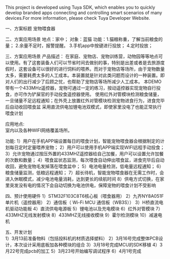 This project is developed using Tuya SDK, which enables you to quickly develop branded apps connecting and controlling smart scenarios of many devices.For more information, please check Tuya Developer Website.

一、方案标题
宠物喂食器

二、方案应用场景
地点：家中；
对象：蓝猫
功能：1.猫粮称重，了解当前粮食的量；
     2.余量不足时，报警提醒。
     3.手机app中按键进行投放；
     4.定时投放；

三、方案应用场景
产品描述： 
        在家庭、宠物店、宠物训练营，动物园等等地点可以使用。有了这套装备人们可以节省时间去做别的事，特别是出差或者是去旅游度假时，这套设备可以很好的进行饲料的喂养。而对于宠物店等场所，由于宠物数量太多，需要耗费太多的人工成本。本装置就是针对此类问题而设计的一种装置。即对人们的出行减少了后顾之忧，也帮助了宠物店等场所减少人工成本。
本DEMO带有一个433MHz遥控器，宠物可通过一定的练习，按动遥控器实现宠物自行投食，亦可作为铲屎官的手动投食遥控器使用。
使用红外对管模块检测粮食储量，一旦储量不足远程通知；在外壳上放置红外对管模块检测宠物进食行为，进食完毕后自动收回喂食盆
采用直流供电加锂电池双模式，即使家里没电了也能正常执行喂食计划
    
      
应用地点:  
        室内以及各种WIFI网络覆盖场所。
      
功能: 
        1）用户在手机APP端设置每日的喂食计划，智能宠物喂食器会根据制定的计划每日定时定量喂养宠物；
        2）用户可以使用手机APP端实现WIFI远程手动投食；
        3）允许宠物通过按压外置的433MHZ遥控器给自己加餐，用户可以设置允许加餐的次数和数量；
        4）喂食盆状态监测，每次喂食自动伸出喂食盆，进食完毕后自动收回，避免宠物毛发掉落在喂食盆中；
        5）电池电量检测，低电量远程通知；
        6）粮食储量监测，低粮远程通知；
        7）超长待机，智能宠物喂食器在无需工作时，会进入休眠模式，减少电池电量消耗，达到更长的续航时间
        8）供电方式切换，在家里突发没有电的情况下会自动切换为电池供电，保障宠物的喂食计划不受影响

四、预计使用硬件
1）STM32F103C8T6核心板（喂食器用）
2）九齐NY8A051F单片机（遥控器用）
2）通信板（ Wi-Fi MCU 通信板（WB3S））
3）H桥直流电机驱动功能板
4）直流供电电源板
5）锂电池以及充电模块
6）红外对管模块
7）433MHZ无线发射模块
8）433MHZ无线接收模块
9）霍尔检测模块
10）减速电机

五、开发计划  
1）3月13前准备物料（包括投料机的材质选择塑料）
2）3月16号完成整体PCB设计，本次设计采用底板加各种模块的组合 
3）3月18号完成MCU的SDK移植
4）3月22号完成pcb的加工
5）3月23号开始编写调试程序
6）4月1号完成
